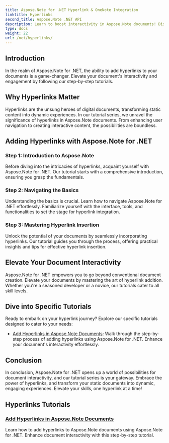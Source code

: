 ```yaml
---
title: Aspose.Note for .NET Hyperlink & OneNote Integration 
linktitle: Hyperlinks
second_title: Aspose.Note .NET API
description: Learn to boost interactivity in Aspose.Note documents! Discover tutorials on adding hyperlinks with Aspose.Note for .NET, enhancing your document's engagement.
type: docs
weight: 22
url: /net/hyperlinks/
---
```

## Introduction

In the realm of Aspose.Note for .NET, the ability to add hyperlinks to your documents is a game-changer. Elevate your document's interactivity and engagement by following our step-by-step tutorials.

## Why Hyperlinks Matter

Hyperlinks are the unsung heroes of digital documents, transforming static content into dynamic experiences. In our tutorial series, we unravel the significance of hyperlinks in Aspose.Note documents. From enhancing user navigation to creating interactive content, the possibilities are boundless.

## Adding Hyperlinks with Aspose.Note for .NET

### Step 1: Introduction to Aspose.Note

Before diving into the intricacies of hyperlinks, acquaint yourself with Aspose.Note for .NET. Our tutorial starts with a comprehensive introduction, ensuring you grasp the fundamentals.

### Step 2: Navigating the Basics

Understanding the basics is crucial. Learn how to navigate Aspose.Note for .NET effortlessly. Familiarize yourself with the interface, tools, and functionalities to set the stage for hyperlink integration.

### Step 3: Mastering Hyperlink Insertion

Unlock the potential of your documents by seamlessly incorporating hyperlinks. Our tutorial guides you through the process, offering practical insights and tips for effective hyperlink insertion.

## Elevate Your Document Interactivity

Aspose.Note for .NET empowers you to go beyond conventional document creation. Elevate your documents by mastering the art of hyperlink addition. Whether you're a seasoned developer or a novice, our tutorials cater to all skill levels.

## Dive into Specific Tutorials

Ready to embark on your hyperlink journey? Explore our specific tutorials designed to cater to your needs:

- [Add Hyperlinks in Aspose.Note Documents](./add-hyperlinks/): Walk through the step-by-step process of adding hyperlinks using Aspose.Note for .NET. Enhance your document's interactivity effortlessly.

## Conclusion

In conclusion, Aspose.Note for .NET opens up a world of possibilities for document interactivity, and our tutorial series is your gateway. Embrace the power of hyperlinks, and transform your static documents into dynamic, engaging experiences. Elevate your skills, one hyperlink at a time!
## Hyperlinks Tutorials
### [Add Hyperlinks in Aspose.Note Documents](./add-hyperlinks/)
Learn how to add hyperlinks to Aspose.Note documents using Aspose.Note for .NET. Enhance document interactivity with this step-by-step tutorial.